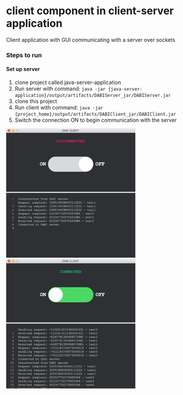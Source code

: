 # client component in client-server application
Client application with GUI communicating with a server over sockets

### Steps to run
#### Set up server
1. clone project called java-server-application
2. Run server with command: `java -jar {java-server-application}/output/artifacts/DABIServer_jar/DABIServer.jar`
3. clone this project
4. Run client with command: `java -jar {project_home}/output/artifacts/DABIClient_jar/DABIClient.jar`
5. Switch the connection ON to begin communication with the server

<img src="/screenshots/disconnected.png" width="350"/>   <img src="/screenshots/connected.png" width="350"/>
